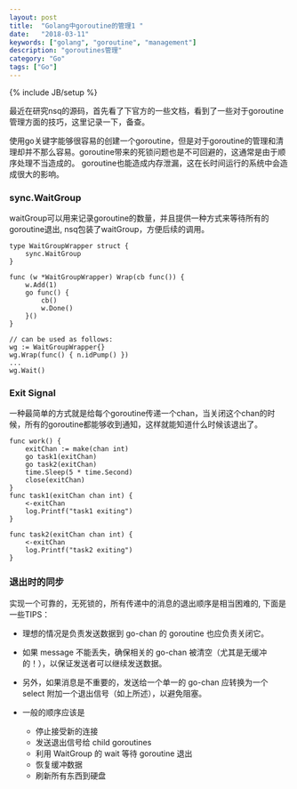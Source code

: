 ```yaml
---
layout: post
title:  "Golang中goroutine的管理1 "
date:   "2018-03-11"
keywords: ["golang", "goroutine", "management"]
description: "goroutines管理"
category: "Go"
tags: ["Go"]
---
```

{% include JB/setup %}

最近在研究nsq的源码，首先看了下官方的一些文档，看到了一些对于goroutine管理方面的技巧，这里记录一下，备查。

使用go关键字能够很容易的创建一个goroutine，但是对于goroutine的管理和清理却并不那么容易。goroutine带来的死锁问题也是不可回避的，这通常是由于顺序处理不当造成的。
goroutine也能造成内存泄漏，这在长时间运行的系统中会造成很大的影响。

### sync.WaitGroup

waitGroup可以用来记录goroutine的数量，并且提供一种方式来等待所有的goroutine退出, nsq包装了waitGroup，方便后续的调用。

```
type WaitGroupWrapper struct {
	sync.WaitGroup
}

func (w *WaitGroupWrapper) Wrap(cb func()) {
	w.Add(1)
	go func() {
		cb()
		w.Done()
	}()
}

// can be used as follows:
wg := WaitGroupWrapper{}
wg.Wrap(func() { n.idPump() })
...
wg.Wait()
```

### Exit Signal

一种最简单的方式就是给每个goroutine传递一个chan，当关闭这个chan的时候，所有的goroutine都能够收到通知，这样就能知道什么时候该退出了。

```
func work() {
    exitChan := make(chan int)
    go task1(exitChan)
    go task2(exitChan)
    time.Sleep(5 * time.Second)
    close(exitChan)
}
func task1(exitChan chan int) {
    <-exitChan
    log.Printf("task1 exiting")
}

func task2(exitChan chan int) {
    <-exitChan
    log.Printf("task2 exiting")
}
```

### 退出时的同步

实现一个可靠的，无死锁的，所有传递中的消息的退出顺序是相当困难的, 下面是一些TIPS：

* 理想的情况是负责发送数据到 go-chan 的 goroutine 也应负责关闭它。
* 如果 message 不能丢失，确保相关的 go-chan 被清空（尤其是无缓冲的！），以保证发送者可以继续发送数据。
* 另外，如果消息是不重要的，发送给一个单一的 go-chan 应转换为一个 select 附加一个退出信号（如上所述），以避免阻塞。
* 一般的顺序应该是

    * 停止接受新的连接
    * 发送退出信号给 child goroutines
    * 利用 WaitGroup 的 wait 等待 goroutine 退出
    * 恢复缓冲数据
    * 刷新所有东西到硬盘
